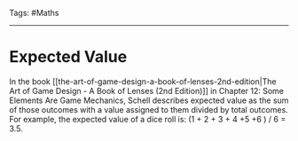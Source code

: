 Tags: #Maths

---

# Expected Value

In the book [[the-art-of-game-design-a-book-of-lenses-2nd-edition|The Art of Game Design - A Book of Lenses (2nd Edition)]] in Chapter 12: Some Elements Are Game Mechanics, Schell describes expected value as the sum of those outcomes with a value assigned to them divided by total outcomes. For example, the expected value of a dice roll is: (1 + 2 + 3 + 4 +5 +6 ) / 6 = 3.5.